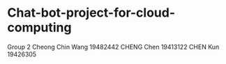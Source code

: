 # Chat-bot-project-for-cloud-computing
Group 2
Cheong Chin Wang 19482442
CHENG Chen       19413122
CHEN Kun         19426305
